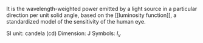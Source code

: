 It is the wavelength-weighted power emitted by a light source in a particular direction per unit solid angle, based on the [[luminosity function]], a standardized model of the sensitivity of the human eye.

SI unit: candela (cd)
Dimension: J
Symbols: $I_v$
